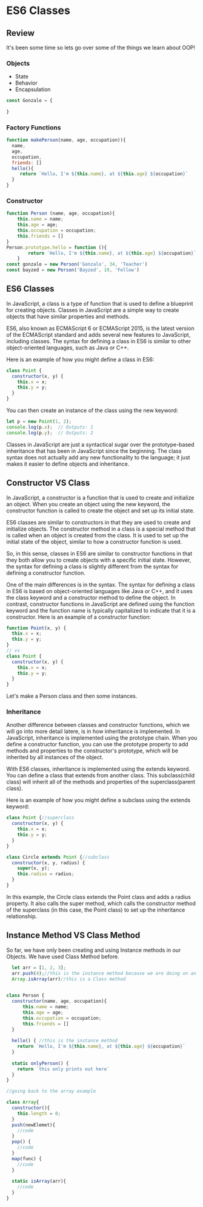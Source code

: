# ES6 Classes

## Review

It's been some time so lets go over some of the things we learn about OOP!

### Objects
* State 
* Behavior
* Encapsulation 
```js
const Gonzalo = {
  
}
```
### Factory Functions

```js
function makePerson(name, age, occupation)){
  name,
  age,
  occupation,
  friends: []
  hello(){
     return `Hello, I'm ${this.name}, at ${this.age} ${occupation}`
  }
}
```

### Constructor

```js
function Person (name, age, occupation){
    this.name = name;
    this.age = age;
    this.occupation = occupation;
    this.friends = []
}
Person.prototype.hello = function (){
        return `Hello, I'm ${this.name}, at ${this.age} ${occupation}`
    }
const gonzalo = new Person('Gonzalo', 34, 'Teacher')
const bayzed = new Person('Bayzed', 19, 'Fellow')
```

## ES6 Classes
In JavaScript, a class is a type of function that is used to define a blueprint for creating objects. Classes in JavaScript are a simple way to create objects that have similar properties and methods.

ES6, also known as ECMAScript 6 or ECMAScript 2015, is the latest version of the ECMAScript standard and adds several new features to JavaScript, including classes. The syntax for defining a class in ES6 is similar to other object-oriented languages, such as Java or C++.

Here is an example of how you might define a class in ES6:

```js
class Point {
  constructor(x, y) {
    this.x = x;
    this.y = y;
  }
}
```
You can then create an instance of the class using the new keyword:

```js
let p = new Point(1, 2);
console.log(p.x);  // Outputs: 1
console.log(p.y);  // Outputs: 2
```
Classes in JavaScript are just a syntactical sugar over the prototype-based inheritance that has been in JavaScript since the beginning. The class syntax does not actually add any new functionality to the language; it just makes it easier to define objects and inheritance.

## Constructor VS Class

In JavaScript, a constructor is a function that is used to create and initialize an object. When you create an object using the new keyword, the constructor function is called to create the object and set up its initial state.

ES6 classes are similar to constructors in that they are used to create and initialize objects. The constructor method in a class is a special method that is called when an object is created from the class. It is used to set up the initial state of the object, similar to how a constructor function is used.

So, in this sense, classes in ES6 are similar to constructor functions in that they both allow you to create objects with a specific initial state. However, the syntax for defining a class is slightly different from the syntax for defining a constructor function.

One of the main differences is in the syntax. The syntax for defining a class in ES6 is based on object-oriented languages like Java or C++, and it uses the class keyword and a constructor method to define the object. In contrast, constructor functions in JavaScript are defined using the function keyword and the function name is typically capitalized to indicate that it is a constructor. Here is an example of a constructor function:

```js
function Point(x, y) {
  this.x = x;
  this.y = y;
}
// vs
class Point {
  constructor(x, y) {
    this.x = x;
    this.y = y;
  }
}
```
Let's make a Person class and then some instances.

### Inheritance

Another difference between classes and constructor functions, which we will go into more detail latere, is in how inheritance is implemented. In JavaScript, inheritance is implemented using the prototype chain. When you define a constructor function, you can use the prototype property to add methods and properties to the constructor's prototype, which will be inherited by all instances of the object.

With ES6 classes, inheritance is implemented using the extends keyword. You can define a class that extends from another class. This subclass(child class) will inherit all of the methods and properties of the superclass(parent class).

Here is an example of how you might define a subclass using the extends keyword:

```js
class Point {//superclass
  constructor(x, y) {
    this.x = x;
    this.y = y;
  }
}

class Circle extends Point {//subclass
  constructor(x, y, radius) {
    super(x, y);
    this.radius = radius;
  }
}

```
In this example, the Circle class extends the Point class and adds a radius property. It also calls the super method, which calls the constructor method of the superclass (in this case, the Point class) to set up the inheritance relationship.

## Instance Method VS Class Method

So far, we have only been creating and using Instance methods in our Objects. We have used Class Method before. 

```js
  let arr = [1, 2, 3];
  arr.push(4);//this is the instance method because we are doing on an instance of an array.
  Array.isArray(arr)//this is a Class method
  
```

```js
class Person {
  constructor(name, age, occupation){
      this.name = name;
      this.age = age;
      this.occupation = occupation;
      this.friends = []
  }
  
  hello() { //this is the instance method
    return `Hello, I'm ${this.name}, at ${this.age} ${occupation}` 
  }
  
  static onlyPerson() {
    return `this only prints out here`
  }
}

//going back to the array example

class Array{
  constructor(){
    this.length = 0;
  }
  push(newElemet){
    //code
  }
  pop() {
    //code
  }
  map(func) {
    //code
  }
  
  static isArray(arr){
    //code
  }
}
```

